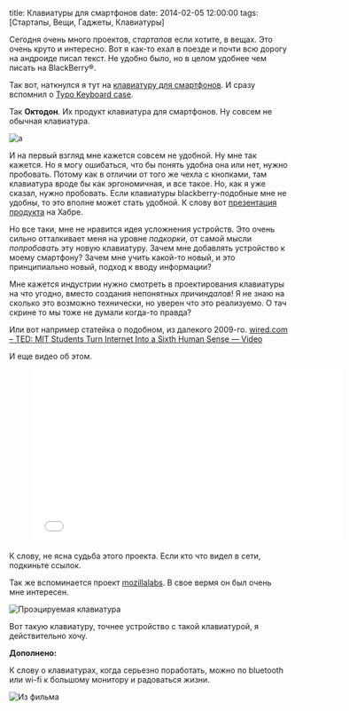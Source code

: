 title: Клавиатуры для смартфонов
date: 2014-02-05 12:00:00
tags: [Стартапы, Вещи, Гаджеты, Клавиатуры]

Сегодня очень много проектов, *стартапов* если хотите, в вещах. Это очень круто и интересно. Вот я как-то ехал в поезде и почти всю дорогу на андроиде писал текст. Не удобно было, но в целом удобнее чем писать на BlackBerry®.

Так вот, наткнулся я тут на [клавиатуру для смартфонов](http://octodon.mobi/). И сразу вспомнил о [Typo Keyboard case](http://typokeyboards.com/).

Так **Октодон**. Их продукт клавиатура для смартфонов. Ну совсем не обычная клавиатура.

![a](http://macgera.s3.amazonaws.com/old-media/files/1u9l.jpg)

И на первый взгляд мне кажется совсем не удобной. Ну мне так кажется. Но я могу ошибаться, что бы понять удобна она или нет, нужно пробовать. Потому как в отличии от того же чехла с кнопками, там клавиатура вроде бы как эргономичная, и все такое. Но, как я уже сказал, нужно пробовать. Если клавиатуры blackberry-подобные мне не удобны, то это вполне может стать удобной. К слову вот [презентация продукта](http://habrahabr.ru/company/octodon/blog/210956/) на Хабре.

Но все таки, мне не нравится идея усложнения устройств. Это очень сильно отталкивает меня на уровне *подкорки*, от самой мысли *попробовать* эту новую клавиатуру. Зачем мне добавлять устройство к моему смартфону? Зачем мне учить какой-то новый, и это принципиально новый, подход к вводу информации?

Мне кажется индустрии нужно смотреть в проектирования клавиатуры на что угодно, вместо создания непонятных *причиндалов*! Я не знаю на сколько это возможно технически, но уверен что это реализуемо. О тач скрине то мы тоже не думали когда-то правда?

Или вот например статейка о подобном, из далекого 2009-го. [wired.com – TED: MIT Students Turn Internet Into a Sixth Human Sense — Video](http://www.wired.com/business/2009/02/ted-digital-six/)

И еще видео об этом.

<figure>
    <div class="if"><iframe width="560" height="315" src="//www.youtube.com/embed/mUdDhWfpqxg" frameborder="0" allowfullscreen></iframe></div>
</figure>

К слову, не ясна судьба этого проекта. Если кто что видел в сети, подкиньте ссылок.

Так же вспоминается проект [mozillalabs](https://mozillalabs.com/en-US/). В свое вермя он был очень мне интересен.

![Проэцируемая клавиатура](http://macgera.s3.amazonaws.com/old-media/files/wp4x.jpg)

Вот такую клавиатуру, точнее устройство с такой клавиатурой, я действительно хочу.

**Дополнено:**

К слову о клавиатурах, когда серьезно поработать, можно по bluetooth или wi-fi к большому монитору и радоваться жизни.

![Из фильма](http://macgera.s3.amazonaws.com/old-media/files/vfus.jpg)
